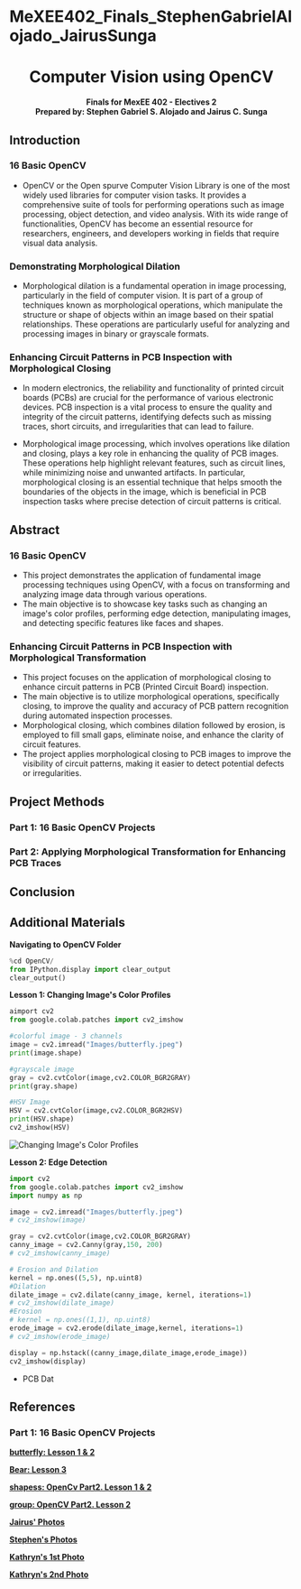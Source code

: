 # MeXEE402_Finals_StephenGabrielAlojado_JairusSunga

<h1 align="center">Computer Vision using OpenCV</h1>
<p align="center"><b>Finals for MexEE 402 - Electives 2
<br> Prepared by: Stephen Gabriel S. Alojado and Jairus C. Sunga</b></p>

## Introduction

### 16 Basic OpenCV
  - OpenCV or the Open spurve Computer Vision Library is one of the most widely used libraries for computer vision tasks. It provides a comprehensive suite of tools for performing operations such as image processing, object detection, and video analysis. With its wide range of functionalities, OpenCV has become an essential resource for researchers, engineers, and developers working in fields that require visual data analysis.

### Demonstrating Morphological Dilation
  - Morphological dilation is a fundamental operation in image processing, particularly in the field of computer vision. It is part of a group of techniques known as morphological operations, which manipulate the structure or shape of objects within an image based on their spatial relationships. These operations are particularly useful for analyzing and processing images in binary or grayscale formats.

### Enhancing Circuit Patterns in PCB Inspection with Morphological Closing
  - In modern electronics, the reliability and functionality of printed circuit boards (PCBs) are crucial for the performance of various electronic devices. PCB inspection is a vital process to ensure the quality and integrity of the circuit patterns, identifying defects such as missing traces, short circuits, and irregularities that can lead to failure.

  - Morphological image processing, which involves operations like dilation and closing, plays a key role in enhancing the quality of PCB images. These operations help highlight relevant features, such as circuit lines, while minimizing noise and unwanted artifacts. In particular, morphological closing is an essential technique that helps smooth the boundaries of the objects in the image, which is beneficial in PCB inspection tasks where precise detection of circuit patterns is critical.

## Abstract
### 16 Basic OpenCV
  - This project demonstrates the application of fundamental image processing techniques using OpenCV, with a focus on transforming and analyzing image data through various operations.
  - The main objective is to showcase key tasks such as changing an image's color profiles, performing edge detection, manipulating images, and detecting specific features like faces and shapes.

### Enhancing Circuit Patterns in PCB Inspection with Morphological Transformation
  - This project focuses on the application of morphological closing to enhance circuit patterns in PCB (Printed Circuit Board) inspection.
  - The main objective is to utilize morphological operations, specifically closing, to improve the quality and accuracy of PCB pattern recognition during automated inspection processes.
  - Morphological closing, which combines dilation followed by erosion, is employed to fill small gaps, eliminate noise, and enhance the clarity of circuit features.
  - The project applies morphological closing to PCB images to improve the visibility of circuit patterns, making it easier to detect potential defects or irregularities.

## Project Methods

### Part 1: 16 Basic OpenCV Projects

### Part 2: Applying Morphological Transformation for Enhancing PCB Traces

## Conclusion

## Additional Materials

**Navigating to OpenCV Folder**

```python
%cd OpenCV/
from IPython.display import clear_output
clear_output()
```

**Lesson 1: Changing Image's Color Profiles**

```python
aimport cv2
from google.colab.patches import cv2_imshow

#colorful image - 3 channels
image = cv2.imread("Images/butterfly.jpeg")
print(image.shape)

#grayscale image
gray = cv2.cvtColor(image,cv2.COLOR_BGR2GRAY)
print(gray.shape)

#HSV Image
HSV = cv2.cvtColor(image,cv2.COLOR_BGR2HSV)
print(HSV.shape)
cv2_imshow(HSV)
```

![Changing Image's Color Profiles](https://github.com/user-attachments/assets/8e8ba0f9-4c01-4d11-91df-e9256228a669)

**Lesson 2: Edge Detection**

```python
import cv2
from google.colab.patches import cv2_imshow
import numpy as np

image = cv2.imread("Images/butterfly.jpeg")
# cv2_imshow(image)

gray = cv2.cvtColor(image,cv2.COLOR_BGR2GRAY)
canny_image = cv2.Canny(gray,150, 200)
# cv2_imshow(canny_image)

# Erosion and Dilation
kernel = np.ones((5,5), np.uint8)
#Dilation
dilate_image = cv2.dilate(canny_image, kernel, iterations=1)
# cv2_imshow(dilate_image)
#Erosion
# kernel = np.ones((1,1), np.uint8)
erode_image = cv2.erode(dilate_image,kernel, iterations=1)
# cv2_imshow(erode_image)

display = np.hstack((canny_image,dilate_image,erode_image))
cv2_imshow(display)
```



- PCB Dat


## References

### Part 1: 16 Basic OpenCV Projects

[**butterfly: Lesson 1 & 2**](https://www.vecteezy.com/free-photos/real-butterfly)

[**Bear: Lesson 3**](https://www.pinterest.com/pin/784118985094103174/)

[ **shapess: OpenCv Part2. Lesson 1 & 2**](https://medium.com/illumination/play-a-simple-game-that-proves-telepathy-is-real-ff8f864eac93)

[  **group: OpenCV Part2. Lesson 2**](https://www.cleanpng.com/png-people-business-charleston-denver-news-3920171/)

[**Jairus' Photos**](https://www.facebook.com/jairus.sunga23/photos_by)

[**Stephen's Photos**](https://www.facebook.com/stephen.alojado/photos_by)

[**Kathryn's 1st Photo**](https://m.facebook.com/story.php/?story_fbid=3391156477616600&id=498454503553493)

[**Kathryn's 2nd Photo**](https://noelasinasblog.wordpress.com/2023/12/22/16004/)

